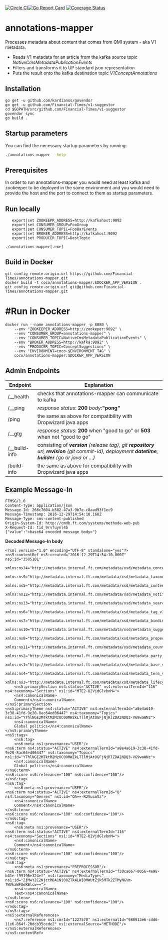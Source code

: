 [![Circle CI](https://circleci.com/gh/Financial-Times/annotations-mapper.svg?style=shield)](https://circleci.com/gh/Financial-Times/annotations-mapper)[![Go Report Card](https://goreportcard.com/badge/github.com/Financial-Times/annotations-mapper)](https://goreportcard.com/report/github.com/Financial-Times/annotations-mapper) [![Coverage Status](https://coveralls.io/repos/github/Financial-Times/annotations-mapper/badge.svg)](https://coveralls.io/github/Financial-Times/annotations-mapper)

# annotations-mapper
Processes metadata about content that comes from QMI system - aka V1 metadata.  

* Reads V1 metadata for an article from the  kafka source topic _NativeCmsMetadataPublicationEvents_
* Filters and transforms it to UP standard json representation
* Puts the result onto the kafka destination topic _V1ConceptAnnotations_

## Installation

```
go get -u github.com/kardianos/govendor
go get -u github.com/Financial-Times/v1-suggestor
cd $GOPATH/src/github.com/Financial-Times/v1-suggestor
govendor sync
go build .
```

## Startup parameters
You can find the necessary startup parameters by running:
```bash
./annotations-mapper --help
```


## Prerequisites
In order to run annotations-mapper you would need at least kafka and zookeeper to be deployed in the same environment and you would need to provide the host and the port to connect to them as startup parameters.

## Run locally
````
   export|set ZOOKEEPR_ADDRESS=http://kafkahost:9092
   export|set CONSUMER_GROUP=FooGroup
   export|set CONSUMER_TOPIC=FooBarEvents
   export|set BROKER_ADDRESS=http://kafkahost:9092
   export|set PRODUCER_TOPIC=DestTopic
````

````
./annotations-mapper[.exe]
````

## Build in Docker
````
git config remote.origin.url https://github.com/Financial-Times/annotations-mapper.git
docker build -t coco/annotations-mapper:$DOCKER_APP_VERSION .
git config remote.origin.url git@github.com:Financial-Times/annotations-mapper.git
````

# #Run in Docker
````
docker run --name annotations-mapper -p 8080 \
	--env "ZOOKEEPER_ADDRESS=http://zookeper:9092" \
	--env "CONSUMER_GROUP=annotations-mapper" \
	--env "CONSUMER_TOPIC=NativeCmsMetadataPublicationEvents" \
	--env "BROKER_ADDRESS=http://kafka:9092" \
	--env "PRODUCER_TOPIC=ConceptSuggestions" \
	--env "ENVIRONMENT=coco-$ENVIRONMENT_TAG" \
	coco/annotations-mapper:$DOCKER_APP_VERSION
````
 
## Admin Endpoints
|Endpoint     | Explanation |
|---|---|
| /__health      | checks that annotations-mapper can communicate to kafka|
|/__ping         | _response status_: **200**  _body_:**"pong"** |
|/ping           | the same as above for compatibility with Dropwizard java apps |
|/__gtg          | _response status_: **200** when "good to go" or **503** when not "good to go"|
|/__build-info   | consisting of _**version** (release tag), git **repository** url, **revision** (git commit-id), deployment **datetime**, **builder** (go or java or ...)_ 
|/build-info     | the same as above for compatibility with Dropwizard java apps |


## Example Message-In
````
FTMSG/1.0  
Content-Type: application/json  
Message-Id: 266c7604-b582-47a3-9b7e-c8aad93f1ec9  
Message-Timestamp: 2016-12-29T14:54:10.160Z  
Message-Type: cms-content-published  
Origin-System-Id: http://cmdb.ft.com/systems/methode-web-pub
X-Request-Id: tid_9rvfuynl4b  
{"value":"<base64 encoded message body>"}  
````

**Decoded Message-In body**
````
<?xml version="1.0" encoding="UTF-8" standalone="yes"?>  
<ns5:contentRef ns5:created="2016-12-29T14:54:10.000Z" ns5:id="3505101" 
	xmlns:ns14="http://metadata.internal.ft.com/metadata/xsd/metadata_concept_v1.0.xsd" 
	xmlns:ns9="http://metadata.internal.ft.com/metadata/xsd/metadata_taxonomy_v1.0.xsd" 
	xmlns:ns5="http://metadata.internal.ft.com/metadata/xsd/metadata_content_reference_v1.0.xsd" 
	xmlns:ns12="http://metadata.internal.ft.com/metadata/xsd/metadata_notification_v1.0.xsd" 
	xmlns:ns13="http://metadata.internal.ft.com/metadata/xsd/metadata_search_v1.0.xsd" 
	xmlns:ns6="http://metadata.internal.ft.com/metadata/xsd/metadata_tag_v1.0.xsd" 
	xmlns:ns7="http://metadata.internal.ft.com/metadata/xsd/metadata_binding_v1.0.xsd" 
	xmlns:ns10="http://metadata.internal.ft.com/metadata/xsd/metadata_suggestion_v1.0.xsd" 
	xmlns:ns8="http://metadata.internal.ft.com/metadata/xsd/metadata_property_v1.0.xsd" 
	xmlns:ns11="http://metadata.internal.ft.com/metadata/xsd/metadata_count_response_v1.0.xsd" 
	xmlns:ns2="http://metadata.internal.ft.com/metadata/xsd/metadata_party_v1.0.xsd" 
	xmlns:ns1="http://metadata.internal.ft.com/metadata/xsd/metadata_base_v1.0.xsd" 
	xmlns:ns4="http://metadata.internal.ft.com/metadata/xsd/metadata_term_v1.0.xsd" 
	xmlns:ns3="http://metadata.internal.ft.com/metadata/xsd/metadata_lifecycle_v1.0.xsd">  
	<ns5:primarySection ns4:status="ACTIVE" ns4:externalTermId="116" ns4:taxonomy="Sections" ns1:id="MTE2-U2VjdGlvbnM=">  
	<ns4:canonicalName>  
	Comment</ns4:canonicalName>  
</ns5:primarySection>  
<ns5:primaryTheme ns4:status="ACTIVE" ns4:externalTermId="a8e4a619-3c38-41fd-9e20-8ac64ed06447" ns4:taxonomy="Topics" ns1:id="YThlNGE2MTktM2MzOC00MWZkLTllMjAtOGFjNjRlZDA2NDQ3-VG9waWNz">  
	<ns4:canonicalName>  
	Global politics</ns4:canonicalName>  
</ns5:primaryTheme>  
<ns5:tags>  
	<ns6:tag>  
	<ns6:meta ns1:provenance="USER"/>  
<ns6:term ns4:status="ACTIVE" ns4:externalTermId="a8e4a619-3c38-41fd-9e20-8ac64ed06447" ns4:taxonomy="Topics" ns1:id="YThlNGE2MTktM2MzOC00MWZkLTllMjAtOGFjNjRlZDA2NDQ3-VG9waWNz">  
	<ns4:canonicalName>  
	Global politics</ns4:canonicalName>  
</ns6:term>  
<ns6:score ns6:relevance="100" ns6:confidence="100"/>  
</ns6:tag>  
<ns6:tag>  
	<ns6:meta ns1:provenance="USER"/>  
<ns6:term ns4:status="ACTIVE" ns4:externalTermId="8" ns4:taxonomy="Genres" ns1:id="OA==-R2VucmVz">  
	<ns4:canonicalName>  
	Comment</ns4:canonicalName>  
</ns6:term>  
<ns6:score ns6:relevance="100" ns6:confidence="100"/>  
</ns6:tag>  
<ns6:tag>  
	<ns6:meta ns1:provenance="USER"/>  
<ns6:term ns4:status="ACTIVE" ns4:externalTermId="116" ns4:taxonomy="Sections" ns1:id="MTE2-U2VjdGlvbnM=">  
	<ns4:canonicalName>  
	Comment</ns4:canonicalName>  
</ns6:term>  
<ns6:score ns6:relevance="100" ns6:confidence="100"/>  
</ns6:tag>  
<ns6:tag>  
	<ns6:meta ns1:provenance="PREPROCESSOR"/>  
<ns6:term ns4:status="ACTIVE" ns4:externalTermId="f30ca667-0056-4e98-b41e-f99196e324ef" ns4:taxonomy="MediaTypes" ns1:id="ZjMwY2E2NjctMDA1Ni00ZTk4LWI0MWUtZjk5MTk2ZTMyNGVm-TWVkaWFUeXBlcw==">  
	<ns4:canonicalName>  
	Text</ns4:canonicalName>  
</ns6:term>  
<ns6:score ns6:relevance="100" ns6:confidence="100"/>  
</ns6:tag>  
</ns5:tags>  
<ns5:externalReferences>  
	<ns7:reference ns1:cmrId="1227570" ns1:externalId="980913e6-cdd6-11e6-864f-20dcb35cede2" ns1:externalSource="METHODE"/>  
</ns5:externalReferences>  
</ns5:contentRef>  
````
